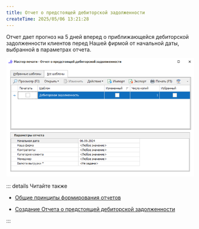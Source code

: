 ```yaml
---
title: Отчет о предстоящей дебиторской задолженности
createTime: 2025/05/06 13:21:28
---
```

Отчет дает прогноз на 5 дней вперед о приближающейся дебиторской задолженности клиентов перед Нашей фирмой от начальной даты, выбранной в параметрах отчета.

![](../../../assets/specification/otchet_o_predstoyashchej_debitorskoj_zadolzhennosti_1.png)

::: details Читайте также

- [Общие принципы формирования отчетов](../obshchie_printsipy_formirovaniya_otchetov.md)

- [Создание Отчета о предстоящей дебиторской задолженности](../../../work/otchety/finansovye_otchety/o_predstoyashchej_debitorskoj_zadolzhennosti.md)

:::
